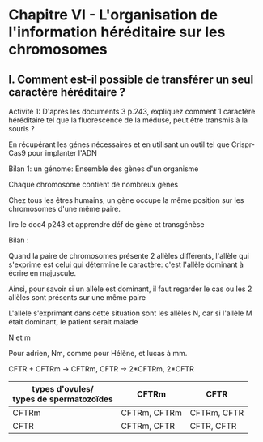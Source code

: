 # Chapitre VI - L'organisation de l'information héréditaire sur les chromosomes
## I. Comment est-il possible de transférer un seul caractère héréditaire ?

Activité 1: D'après les documents 3 p.243, expliquez comment 1 caractère héréditaire tel que la fluorescence de la méduse, peut être transmis à la souris ?

En récupérant les génes nécessaires et en utilisant un outil tel que Crispr-Cas9 pour implanter l'ADN

Bilan 1:
un génome: Ensemble des gènes d'un organisme

Chaque chromosome contient de nombreux gènes

Chez tous les êtres humains, un gène occupe la même position sur les chromosomes d'une même paire.


lire le doc4 p243 et apprendre déf de gène et transgénèse

Bilan :

Quand la paire de chromosomes présente 2 allèles différents, l'allèle qui s'exprime est celui qui
détermine le caractère: c'est l'allèle dominant à écrire en majuscule.

Ainsi, pour savoir si un allèle est dominant, il faut regarder le cas ou les 2 allèles sont présents sur une même paire

L'allèle s'exprimant dans cette situation sont les allèles N, car si l'allèle M était dominant, le patient serait malade

N et m



Pour adrien, Nm, comme pour Hélène, et lucas à mm.


CFTR + CFTRm -> CFTRm, CFTR -> 2\*CFTRm, 2\*CFTR


| types d'ovules/<br />types de spermatozoïdes | CFTRm | CFTR |
|-|-|-|
|  CFTRm | CFTRm, CFTRm | CFTRm, CFTR |
|  CFTR  | CFTRm, CFTR | CFTR, CFTR |


